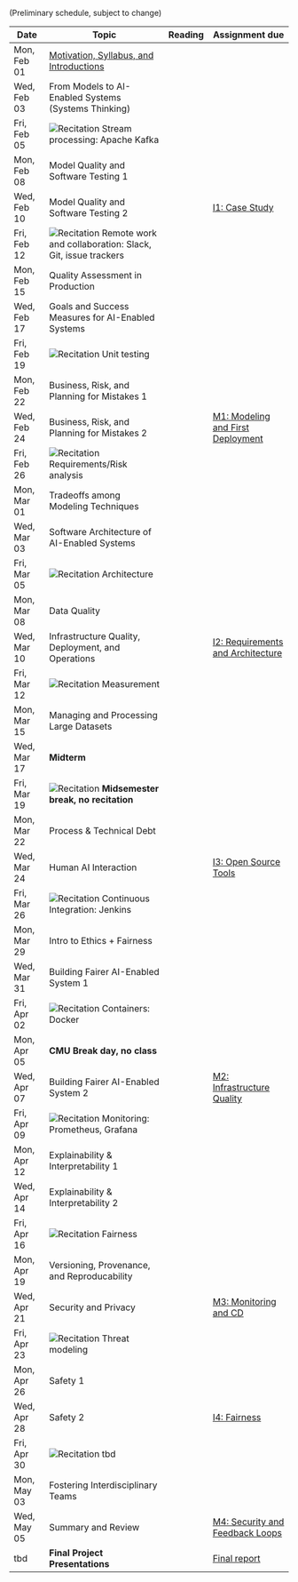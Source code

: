 
(Preliminary schedule, subject to change)


| Date  | Topic | Reading | Assignment due |
| -     | -     | -       | -              |
| Mon, Feb 01 | [Motivation, Syllabus, and Introductions](https://ckaestne.github.io/seai/S2021/slides/01_introduction/intro.html) | |  |
| Wed, Feb 03 | From Models to AI-Enabled Systems (Systems Thinking)  | |  |
| Fri, Feb 05 | ![Recitation](https://img.shields.io/badge/-rec-Yellow.svg) Stream processing: Apache Kafka | |  |
| Mon, Feb 08 | Model Quality and Software Testing 1 | |  |
| Wed, Feb 10 | Model Quality and Software Testing 2 | | [I1: Case Study](https://github.com/ckaestne/seai/blob/S2021/assignments/I1_case_study.md) |
| Fri, Feb 12 | ![Recitation](https://img.shields.io/badge/-rec-Yellow.svg) Remote work and collaboration: Slack, Git, issue trackers | |  |
| Mon, Feb 15 | Quality Assessment in Production | |  |
| Wed, Feb 17 | Goals and Success Measures for AI-Enabled Systems | |  |
| Fri, Feb 19 | ![Recitation](https://img.shields.io/badge/-rec-Yellow.svg) Unit testing | |  |
| Mon, Feb 22 | Business, Risk, and Planning for Mistakes 1 | |  |
| Wed, Feb 24 | Business, Risk, and Planning for Mistakes 2 | | [M1: Modeling and First Deployment](https://github.com/ckaestne/seai/blob/S2021/assignments/project.md) |
| Fri, Feb 26 | ![Recitation](https://img.shields.io/badge/-rec-Yellow.svg) Requirements/Risk analysis | |  |
| Mon, Mar 01 | Tradeoffs among Modeling Techniques | |  |
| Wed, Mar 03 | Software Architecture of AI-Enabled Systems  | |  |
| Fri, Mar 05 | ![Recitation](https://img.shields.io/badge/-rec-Yellow.svg) Architecture | |  |
| Mon, Mar 08 | Data Quality | |  |
| Wed, Mar 10 | Infrastructure Quality, Deployment, and Operations | | [I2: Requirements and Architecture](https://github.com/ckaestne/seai/blob/S2021/assignments/I2_requirements_architecture.md) |
| Fri, Mar 12 | ![Recitation](https://img.shields.io/badge/-rec-Yellow.svg) Measurement | |  |
| Mon, Mar 15 | Managing and Processing Large Datasets | |  |
| Wed, Mar 17 | **Midterm** | |  |
| Fri, Mar 19 | ![Recitation](https://img.shields.io/badge/-rec-Yellow.svg) **Midsemester break, no recitation** | |  |
| Mon, Mar 22 | Process & Technical Debt | |  |
| Wed, Mar 24 | Human AI Interaction | | [I3: Open Source Tools](https://github.com/ckaestne/seai/blob/S2021/assignments/I3_se4ai_tools.md) |
| Fri, Mar 26 | ![Recitation](https://img.shields.io/badge/-rec-Yellow.svg) Continuous Integration: Jenkins | |  |
| Mon, Mar 29 | Intro to Ethics + Fairness | |  |
| Wed, Mar 31 | Building Fairer AI-Enabled System 1 | |  |
| Fri, Apr 02 | ![Recitation](https://img.shields.io/badge/-rec-Yellow.svg) Containers: Docker | |  |
| Mon, Apr 05 | **CMU Break day, no class** | |  |
| Wed, Apr 07 | Building Fairer AI-Enabled System 2 | | [M2: Infrastructure Quality](https://github.com/ckaestne/seai/blob/S2021/assignments/project.md) |
| Fri, Apr 09 | ![Recitation](https://img.shields.io/badge/-rec-Yellow.svg) Monitoring: Prometheus, Grafana | |  |
| Mon, Apr 12 | Explainability & Interpretability 1  | |  |
| Wed, Apr 14 | Explainability & Interpretability 2 | |  |
| Fri, Apr 16 | ![Recitation](https://img.shields.io/badge/-rec-Yellow.svg) Fairness | |  |
| Mon, Apr 19 | Versioning, Provenance, and Reproducability | |  |
| Wed, Apr 21 | Security and Privacy | | [M3: Monitoring and CD](https://github.com/ckaestne/seai/blob/S2021/assignments/project.md) |
| Fri, Apr 23 | ![Recitation](https://img.shields.io/badge/-rec-Yellow.svg) Threat modeling | |  |
| Mon, Apr 26 | Safety 1 | |  |
| Wed, Apr 28 | Safety 2 | | [I4: Fairness](https://github.com/ckaestne/seai/blob/S2021/assignments/I4_fairness.md) |
| Fri, Apr 30 | ![Recitation](https://img.shields.io/badge/-rec-Yellow.svg) tbd | |  |
| Mon, May 03 | Fostering Interdisciplinary Teams | |  |
| Wed, May 05 | Summary and Review | | [M4: Security and Feedback Loops](https://github.com/ckaestne/seai/blob/S2021/assignments/project.md) |
| tbd | **Final Project Presentations** | | [Final report](https://github.com/ckaestne/seai/blob/S2021/assignments/project.md) |

